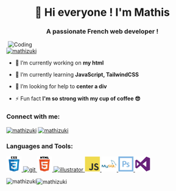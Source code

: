 <h1 align="center">👋 Hi everyone ! I'm Mathis</h1>
<h3 align="center">A passionate French web developer !</h3>
<img align="right" alt="Coding" width="500" margin="50px" src="https://i.imgur.com/7A5ZfPJ.gif">
<p align="left"> <a href="https://twitter.com/mathizuki" target="blank"><img src="https://img.shields.io/twitter/follow/mathizuki?logo=twitter&style=for-the-badge" alt="mathizuki" /></a> </p>

- 🔭 I’m currently working on **my html**

- 🌱 I’m currently learning **JavaScript, TailwindCSS**

- 🤝 I’m looking for help to **center a div**

- ⚡ Fun fact **I'm so strong with my cup of coffee 😎**

<h3 align="left">Connect with me:</h3>
<p align="left">
<a href="https://twitter.com/mathizuki" target="blank"><img align="center" src="https://raw.githubusercontent.com/rahuldkjain/github-profile-readme-generator/master/src/images/icons/Social/twitter.svg" alt="mathizuki" height="30" width="40" /></a>
<a href="https://www.youtube.com/c/mathizuki" target="blank"><img align="center" src="https://raw.githubusercontent.com/rahuldkjain/github-profile-readme-generator/master/src/images/icons/Social/youtube.svg" alt="mathizuki" height="30" width="40" /></a>
</p>

<h3 align="left">Languages and Tools:</h3>
<p align="left"> <a href="https://www.w3schools.com/css/" target="_blank" rel="noreferrer"> <img src="https://raw.githubusercontent.com/devicons/devicon/master/icons/css3/css3-original-wordmark.svg" alt="css3" width="40" height="40"/> </a> <a href="https://git-scm.com/" target="_blank" rel="noreferrer"> <img src="https://www.vectorlogo.zone/logos/git-scm/git-scm-icon.svg" alt="git" width="40" height="40"/> </a> <a href="https://www.w3.org/html/" target="_blank" rel="noreferrer"> <img src="https://raw.githubusercontent.com/devicons/devicon/master/icons/html5/html5-original-wordmark.svg" alt="html5" width="40" height="40"/> </a> <a href="https://www.adobe.com/in/products/illustrator.html" target="_blank" rel="noreferrer"> <img src="https://www.vectorlogo.zone/logos/adobe_illustrator/adobe_illustrator-icon.svg" alt="illustrator" width="40" height="40"/> </a> <a href="https://developer.mozilla.org/en-US/docs/Web/JavaScript" target="_blank" rel="noreferrer"> <img src="https://raw.githubusercontent.com/devicons/devicon/master/icons/javascript/javascript-original.svg" alt="javascript" width="40" height="40"/> </a> <a href="https://www.mysql.com/" target="_blank" rel="noreferrer"> <img src="https://raw.githubusercontent.com/devicons/devicon/master/icons/mysql/mysql-original-wordmark.svg" alt="mysql" width="40" height="40"/> </a> <a href="https://www.photoshop.com/en" target="_blank" rel="noreferrer"> <img src="https://raw.githubusercontent.com/devicons/devicon/master/icons/photoshop/photoshop-line.svg" alt="photoshop" width="40" height="40"/> </a>
<a target="_blank" href="https://raw.githubusercontent.com/devicons/devicon/master/icons/visualstudio/visualstudio-plain.svg"><img src="https://raw.githubusercontent.com/devicons/devicon/master/icons/visualstudio/visualstudio-plain.svg" alt="visualcode" width="40" height="40"></a></p>



<p><img align="left" src="https://github-readme-stats.vercel.app/api/top-langs?username=mathizuki&show_icons=true&locale=en&layout=compact" alt="mathizuki" /></p>
<p><img align="center" src="https://github-readme-streak-stats.herokuapp.com/?user=mathizuki&" alt="mathizuki" /></p>
